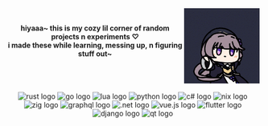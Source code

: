 <img width="150px" align="right" alt="image" src="download.gif" />



<br>
<p align="center"><b>hiyaaa~ this is my cozy lil corner of random projects n experiments ♡<br>i made these while learning, messing up, n figuring stuff out~</b></p>



<br clear="both">
<br>
<div align="center">
  <img src="https://img.shields.io/badge/rust-%23000000.svg?style=for-the-badge&logo=rust&logoColor=white" height="23" alt="rust logo" />
<img src="https://img.shields.io/badge/go-%2300ADD8.svg?style=for-the-badge&logo=go&logoColor=white" height="23" alt="go logo" />
<img src="https://img.shields.io/badge/lua-%232C2D72.svg?style=for-the-badge&logo=lua&logoColor=white" height="23" alt="lua logo" />
<img src="https://img.shields.io/badge/python-3670A0?style=for-the-badge&logo=python&logoColor=ffdd54" height="23" alt="python logo" />
<!-- <img src="https://img.shields.io/badge/typescript-%23007ACC.svg?style=for-the-badge&logo=typescript&logoColor=white" height="23" alt="typescript logo" /> -->
<img src="https://img.shields.io/badge/c%23-%23239120.svg?style=for-the-badge&logo=csharp&logoColor=white" height="23" alt="c# logo" />
<img src="https://img.shields.io/badge/NIX-5277C3.svg?style=for-the-badge&logo=NixOS&logoColor=white" height="23" alt="nix logo" />
<img src="https://img.shields.io/badge/Zig-%23F7A41D.svg?style=for-the-badge&logo=zig&logoColor=white" height="23" alt="zig logo" />
<img src="https://img.shields.io/badge/-GraphQL-E10098?style=for-the-badge&logo=graphql&logoColor=white" height="23" alt="graphql logo" />
<img src="https://img.shields.io/badge/.NET-5C2D91?style=for-the-badge&logo=.net&logoColor=white" height="23" alt=".net logo" />
<img src="https://img.shields.io/badge/vue.js-%2335495e.svg?style=for-the-badge&logo=vuedotjs&logoColor=%234FC08D" height="23" alt="vue.js logo" />
<img src="https://img.shields.io/badge/Flutter-%2302569B.svg?style=for-the-badge&logo=Flutter&logoColor=white" height="23" alt="flutter logo" />
<img src="https://img.shields.io/badge/django-%23092E20.svg?style=for-the-badge&logo=django&logoColor=white" height="23" alt="django logo" />
<img src="https://img.shields.io/badge/Qt-%23217346.svg?style=for-the-badge&logo=Qt&logoColor=white" height="23" alt="qt logo" />

</div>

###
